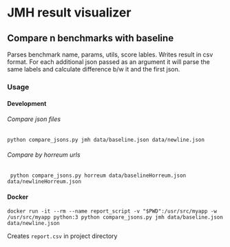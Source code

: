 # JMH result visualizer


## Compare n benchmarks with baseline

Parses benchmark name, params, utils, score lables.
Writes result in csv format.
For each additional json passed as an argument it will parse the same labels and calculate difference b/w it and the first json. 

### Usage

#### Development
###### Compare json files

`python compare_jsons.py jmh data/baseline.json data/newline.json` 

###### Compare by horreum urls

` python compare_jsons.py horreum data/baselineHorreum.json data/newlineHorreum.json`

#### Docker

`docker run -it --rm --name report_script -v "$PWD":/usr/src/myapp -w /usr/src/myapp python:3 python compare_jsons.py jmh data/baseline.json data/newline.json`

Creates `report.csv` in project directory